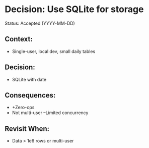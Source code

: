 <!-- -------------------------------------------------------
  This records the decision to use SQLite for initial storage
  - Captures context, options, decision, and consequences
Notes:
  • Template for future ADRs:
    - Status
    - Context
    - Options
    - Decision
    - Consequences
    - Revisit When
------------------------------------------------------- -->

# Decision: Use SQLite for storage

Status: Accepted (YYYY-MM-DD)
## Context: 
  - Single-user, local dev, small daily tables

## Decision: 
  - SQLite with date 

## Consequences: 
  - +Zero-ops
  - Not multi-user
  –Limited concurrency

## Revisit When: 
  - Data > 1e6 rows or multi-user
